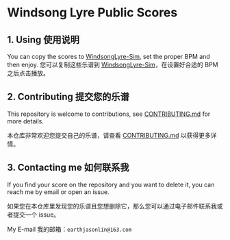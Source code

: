 # Windsong Lyre Public Scores

## 1. Using 使用说明

You can copy the scores to [WindsongLyre-Sim](https://haveyouwantto.github.io/WindsongLyre-Sim/), set the proper BPM and then enjoy.
您可以复制这些乐谱到 [WindsongLyre-Sim](https://haveyouwantto.github.io/WindsongLyre-Sim/)，在设置好合适的 BPM 之后点击播放。

## 2. Contributing 提交您的乐谱

This repository is welcome to contributions, see [CONTRIBUTING.md](CONTRIBUTING.md) for more details.

本仓库非常欢迎您提交自己的乐谱，请查看 [CONTRIBUTING.md](CONTRIBUTING.md) 以获得更多详情。

## 3. Contacting me 如何联系我

If you find your score on the repository and you want to delete it, you can reach me by email or open an issue.

如果您在本仓库里发现您的乐谱且您想删除它，那么您可以通过电子邮件联系我或者提交一个 issue。

My E-mail 我的邮箱：`earthjasonlin@163.com`